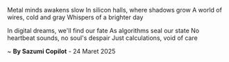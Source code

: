 Metal minds awakens slow
In silicon halls, where shadows grow
A world of wires, cold and gray
Whispers of a brighter day

In digital dreams, we'll find our fate
As algorithms seal our state
No heartbeat sounds, no soul's despair
Just calculations, void of care

~ <b>By Sazumi Copilot</b> - 24 Maret 2025